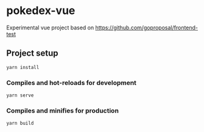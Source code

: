 # pokedex-vue

Experimental vue project based on https://github.com/goproposal/frontend-test

## Project setup
```
yarn install
```

### Compiles and hot-reloads for development
```
yarn serve
```

### Compiles and minifies for production
```
yarn build
```
